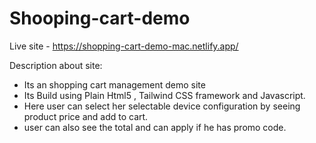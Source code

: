# Shooping-cart-demo

Live site - https://shopping-cart-demo-mac.netlify.app/

Description about site:

* Its an shopping cart management demo site
* Its Build using Plain Html5 , Tailwind CSS framework and Javascript.
* Here user can select her selectable device configuration by seeing product price and add to cart.
* user can also see the total and can apply if he has promo code.
